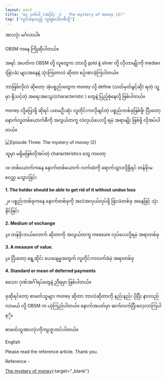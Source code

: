 ```yaml
---
layout: post
title: "ငွေ ဝင်္ကပါ (အပိုင်း ၂) - The mystery of money (2)"
tag: ["လူငယ်မှသည့် လူချမ်းသားစီသို့"]
---
```


အားလုံး မင်္ဂလာပါ။

OBSM ကနေ ကြိုဆိုပါတယ်။

အရင် အပတ်က OBSM တို့ လူတွေက ဘာလို့ gold နဲ့ silver တို့ လိုဟာမျိုးကို median (ခြားခံ) များအနေနဲ့ သုံးကြတာလဲ ဆိုတာ စဉ်းစားခဲ့ကြပါတယ်။

ဘာဖြစ်လိုလဲ ဆိုတော့ အဲ့ပစ္စည်းတွေက money လို့ define (သတ်မှတ်ဖွင့်ဆို) ရတဲ့ သူ့မှာ ရှိသင့်တဲ့ အရေးအသွေး(characteristic ) တွေနဲ့ ပြည့်စုံနေလို့ ဖြစ်ပါတယ်။

money လို့ပြောဖို့ ဆိုရင် ပထမဦးဆုံး လူတိုင်းကလိုချင်တဲ့ ပစ္စည်းတစ်ခုဖြစ်ဖို့၊
ပြီးတော့ နောက်လူတစ်ယောက်စီကို အလွယ်တကူ လဲလှယ်ပေးလို့ ရမဲ့ အရာမျိုး ဖြစ်ဖို့ လိုအပ်ပါတယ်။

<!-- more -->
<img src="http://drive.google.com/uc?export=view&id=1JeNpQy2MkPtbZ30TIoqHuEH6nXGsWzk5" alt="Episode Three: The mystery of money (2)">


သူမှာ မရှိမဖြစ်လိုအပ်တဲ့ characteristics တွေ ကတော့

၁။ တစ်ယောက်ကနေ နောက်တစ်ယောက် လက်ထဲကို ရောက်သွားလို့ရှိရင် တန်ဖိုးမလျှော့ မသွားခြင်း

**1. The holder should be able to get rid of it without undue loss**

၂။ ပစ္စည်းတစ်ခုကနေ နောက်တစ်ခုကို အလဲအလှယ်လုပ်ဖို့ ခြားခံတစ်ခု အနေဖြင့် သုံးနိုင်ခြင်း

**2. Medium of exchange**

၃။ တန်ဖိုးဘယ်လောက် ဆိုတာကို အလွယ်တကူ measure လုပ်ပေးလို့ရမဲ့ အရာတစ်ခု

**3. A measure of value.**

၄။ ပြီးတော့ ရွေ့ဆိုင်း ပေးချေမှုအတွက် လူတိုင်းကလက်ခံမဲ့ အရာတစ်ခု

**4. Standard or mean of deferred payments**

စသော ဂုဏ်အင်္ဂါရပ်တွေနဲ့ ညီရမှာ ဖြစ်ပါတယ်။

ခုဆိုရင်တော့ စာဖတ်သူများ money ဆိုတာ ဘာလဲဆိုတာကို နည်းနည်း ပိုပြီး နားလည်လာမယ် လို့ OBSM က ယုံကြည်ပါတယ်။ နောက်အပတ်မှာ ဆက်လက်ပြီးလေ့လာကြပါစ့ို။

စာဖတ်သူအားလုံးကိုကျးဇူးတင်ပါတယ်။

English

Please read the reference article. Thank you.

Reference -

[The mystery of money](https://drive.google.com/file/d/1cGWJty0yCohcvRLBCXoWM4E0Ysp5HvJA/view?fbclid=IwAR1oTf2UpuhdrnjWsIxw8G28npWl4vAosYEnee3m591rWXRzQpht2mu__aY){:target="_blank"}
